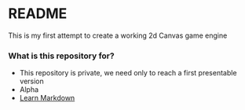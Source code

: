 # README #

This is my first attempt to create a working 2d Canvas game engine

### What is this repository for? ###

* This repository is private, we need only to reach a first presentable version
* Alpha
* [Learn Markdown](https://bitbucket.org/tutorials/markdowndemo)